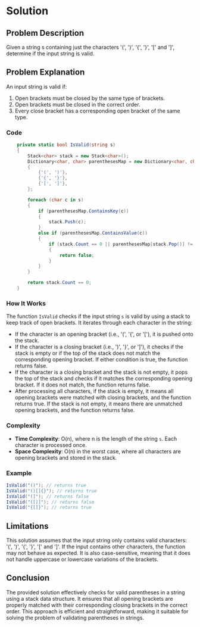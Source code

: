 # Solution

## Problem Description

Given a string s containing just the characters '(', ')', '{', '}', '[' and ']', determine if the input string is valid.

## Problem Explanation

An input string is valid if:

1. Open brackets must be closed by the same type of brackets.
2. Open brackets must be closed in the correct order.
3. Every close bracket has a corresponding open bracket of the same type.

### Code

```csharp
    private static bool IsValid(string s)
    {
        Stack<char> stack = new Stack<char>();
        Dictionary<char, char> parenthesesMap = new Dictionary<char, char>
        {
            {'(', ')'},
            {'{', '}'},
            {'[', ']'},
        };

        foreach (char c in s)
        {
            if (parenthesesMap.ContainsKey(c))
            {
                stack.Push(c);
            }
            else if (parenthesesMap.ContainsValue(c))
            {
                if (stack.Count == 0 || parenthesesMap[stack.Pop()] != c)
                {
                    return false;
                }
            }
        }

        return stack.Count == 0;
    }
```

### How It Works

The function `IsValid` checks if the input string `s` is valid by using a stack to keep track of open brackets. It iterates through each character in the string:

- If the character is an opening bracket (i.e., '(', '{', or '['), it is pushed onto the stack.
- If the character is a closing bracket (i.e., ')', '}', or ']'), it checks if the stack is empty or if the top of the stack does not match the corresponding opening bracket. If either condition is true, the function returns false.
- If the character is a closing bracket and the stack is not empty, it pops the top of the stack and checks if it matches the corresponding opening bracket. If it does not match, the function returns false.
- After processing all characters, if the stack is empty, it means all opening brackets were matched with closing brackets, and the function returns true. If the stack is not empty, it means there are unmatched opening brackets, and the function returns false.

### Complexity

- **Time Complexity**: O(n), where n is the length of the string `s`. Each character is processed once.
- **Space Complexity**: O(n) in the worst case, where all characters are opening brackets and stored in the stack.

### Example

```csharp
IsValid("()"); // returns true
IsValid("()[]{}"); // returns true
IsValid("(]"); // returns false
IsValid("([)]"); // returns false
IsValid("{[]}"); // returns true
```

## Limitations

This solution assumes that the input string only contains valid characters: '(', ')', '{', '}', '[' and ']'. If the input contains other characters, the function may not behave as expected. It is also case-sensitive, meaning that it does not handle uppercase or lowercase variations of the brackets.

## Conclusion

The provided solution effectively checks for valid parentheses in a string using a stack data structure. It ensures that all opening brackets are properly matched with their corresponding closing brackets in the correct order. This approach is efficient and straightforward, making it suitable for solving the problem of validating parentheses in strings.
